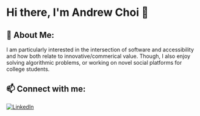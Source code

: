 # Hi there, I'm Andrew Choi 👋

## 🌱 About Me:

I am particularly interested in the intersection of software and accessibility and how both relate to innovative/commerical value. Though, I also enjoy solving algorithmic problems, or working on novel social platforms for college students.


## 📫 Connect with me:

[![LinkedIn](https://img.shields.io/badge/LinkedIn-0077B5?style=flat-square&logo=linkedin&logoColor=white)](https://www.linkedin.com/in/andrewshchoi/)


